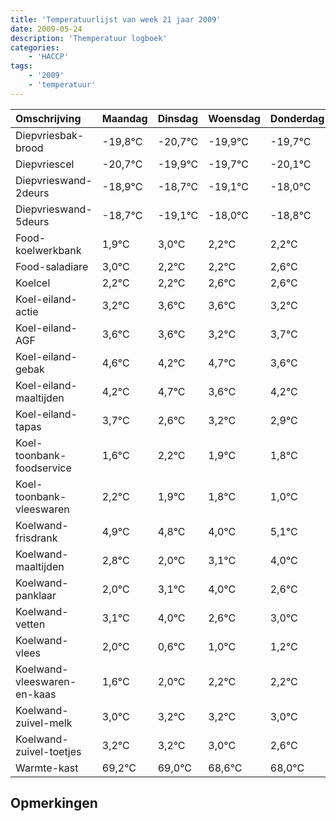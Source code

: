 ```yaml
---
title: 'Temperatuurlijst van week 21 jaar 2009'
date: 2009-05-24
description: 'Themperatuur logboek'
categories:
    - 'HACCP'
tags:
    - '2009'
    - 'temperatuur'
---
```

|Omschrijving|Maandag|Dinsdag|Woensdag|Donderdag|Vrijdag|Zaterdag|Zondag|
|:---|:---|:---|:---|:---|:---|:---|:---|
|Diepvriesbak-brood|-19,8°C|-20,7°C|-19,9°C|-19,7°C|-20,1°C|-19,0°C|-19,8°C|
|Diepvriescel|-20,7°C|-19,9°C|-19,7°C|-20,1°C|-19,0°C|-19,8°C|-19,8°C|
|Diepvrieswand-2deurs|-18,9°C|-18,7°C|-19,1°C|-18,0°C|-18,8°C|-18,8°C|-18,4°C|
|Diepvrieswand-5deurs|-18,7°C|-19,1°C|-18,0°C|-18,8°C|-18,8°C|-18,4°C|-18,4°C|
|Food-koelwerkbank|1,9°C|3,0°C|2,2°C|2,2°C|2,6°C|2,6°C|2,2°C|
|Food-saladiare|3,0°C|2,2°C|2,2°C|2,6°C|2,6°C|2,2°C|2,7°C|
|Koelcel|2,2°C|2,2°C|2,6°C|2,6°C|2,2°C|2,7°C|1,6°C|
|Koel-eiland-actie|3,2°C|3,6°C|3,6°C|3,2°C|3,7°C|2,6°C|3,2°C|
|Koel-eiland-AGF|3,6°C|3,6°C|3,2°C|3,7°C|2,6°C|3,2°C|2,9°C|
|Koel-eiland-gebak|4,6°C|4,2°C|4,7°C|3,6°C|4,2°C|3,9°C|3,8°C|
|Koel-eiland-maaltijden|4,2°C|4,7°C|3,6°C|4,2°C|3,9°C|3,8°C|3,0°C|
|Koel-eiland-tapas|3,7°C|2,6°C|3,2°C|2,9°C|2,8°C|2,0°C|3,1°C|
|Koel-toonbank-foodservice|1,6°C|2,2°C|1,9°C|1,8°C|1,0°C|2,1°C|3,0°C|
|Koel-toonbank-vleeswaren|2,2°C|1,9°C|1,8°C|1,0°C|2,1°C|3,0°C|1,6°C|
|Koelwand-frisdrank|4,9°C|4,8°C|4,0°C|5,1°C|6,0°C|4,6°C|5,0°C|
|Koelwand-maaltijden|2,8°C|2,0°C|3,1°C|4,0°C|2,6°C|3,0°C|3,2°C|
|Koelwand-panklaar|2,0°C|3,1°C|4,0°C|2,6°C|3,0°C|3,2°C|3,2°C|
|Koelwand-vetten|3,1°C|4,0°C|2,6°C|3,0°C|3,2°C|3,2°C|3,0°C|
|Koelwand-vlees|2,0°C|0,6°C|1,0°C|1,2°C|1,2°C|1,0°C|0,6°C|
|Koelwand-vleeswaren-en-kaas|1,6°C|2,0°C|2,2°C|2,2°C|2,0°C|1,6°C|1,0°C|
|Koelwand-zuivel-melk|3,0°C|3,2°C|3,2°C|3,0°C|2,6°C|2,0°C|4,0°C|
|Koelwand-zuivel-toetjes|3,2°C|3,2°C|3,0°C|2,6°C|2,0°C|4,0°C|3,1°C|
|Warmte-kast|69,2°C|69,0°C|68,6°C|68,0°C|70,0°C|69,1°C|68,0°C|

## Opmerkingen


